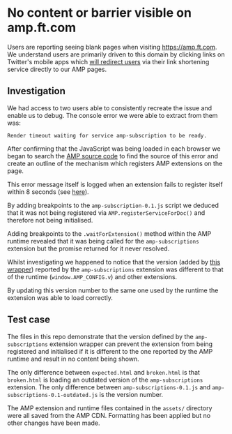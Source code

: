 # No content or barrier visible on amp.ft.com

Users are reporting seeing blank pages when visiting https://amp.ft.com. We understand users are primarily driven to this domain by clicking links on Twitter's mobile apps which [will redirect users][1] via their link shortening service directly to our AMP pages.


## Investigation

We had access to two users able to consistently recreate the issue and enable us to debug. The console error we were able to extract from them was:

```
Render timeout waiting for service amp-subscription to be ready.
```

After confirming that the JavaScript was being loaded in each browser we began to search the [AMP source code][2] to find the source of this error and create an outline of the mechanism which registers AMP extensions on the page.

This error message itself is logged when an extension fails to register itself within 8 seconds (see [here][3]).

By adding breakpoints to the `amp-subscription-0.1.js` script we deduced that it was not being registered via `AMP.registerServiceForDoc()` and therefore not being initialised.

Adding breakpoints to the `.waitForExtension()` method within the AMP runtime revealed that it was being called for the `amp-subscriptions` extension but the promise returned for it never resolved.

Whilst investigating we happened to notice that the version (added by [this wrapper][4]) reported by the `amp-subscriptions` extension was different to that of the runtime (`window.AMP_CONFIG.v`) and other extensions.

By updating this version number to the same one used by the runtime the extension was able to load correctly.


## Test case

The files in this repo demonstrate that the version defined by the `amp-subscriptions` extension wrapper can prevent the extension from being registered and initialised if it is different to the one reported by the AMP runtime and result in no content being shown.

The only difference between `expected.html` and `broken.html` is that `broken.html` is loading an outdated version of the `amp-subscriptions` extension. The only difference between `amp-subscriptions-0.1.js` and `amp-subscriptions-0.1-outdated.js` is the version number.

The AMP extension and runtime files contained in the `assets/` directory were all saved from the AMP CDN. Formatting has been applied but no other changes have been made.


[1]: https://developer.twitter.com/en/docs/publisher-tools/amp/overview
[2]: https://github.com/ampproject/amphtml
[3]: https://github.com/ampproject/amphtml/blob/40fa29d8daacd92fbbcfda825f4b7f89dab25a34/src/service/extensions-impl.js#L177-L193
[4]: https://github.com/ampproject/amphtml/blob/db49f436b562d99df0d005bf12f8f61c11c4af80/build-system/compile/compile-wrappers.js#L66
